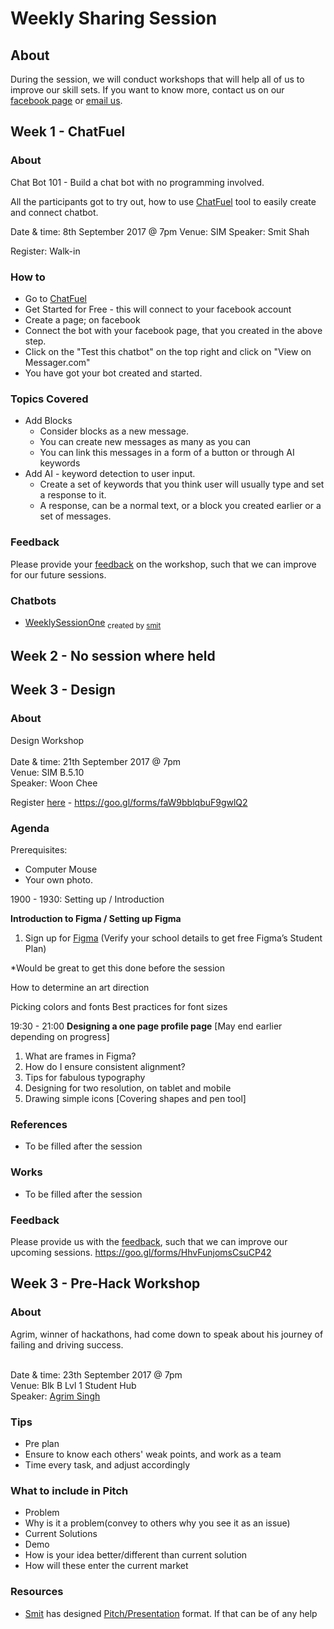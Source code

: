 # Weekly Sharing Session

## About
During the session, we will conduct workshops that will help all of us to improve our skill sets. If you want to know more, contact us on our [facebook page](https://www.facebook.com/simitclub) or [email us](it@mymail.sim.edu.sg).

## Week 1 - ChatFuel

### About
Chat Bot 101 - Build a chat bot with no programming involved.

All the participants got to try out, how to use [ChatFuel](https://chatfuel.com/) tool to easily create and connect chatbot.

Date & time: 8th September 2017 @ 7pm
Venue: SIM
Speaker: Smit Shah

Register: Walk-in

### How to
- Go to [ChatFuel](https://chatfuel.com/)
- Get Started for Free - this will connect to your facebook account
- Create a page; on facebook
- Connect the bot with your facebook page, that you created in the above step.
- Click on the "Test this chatbot" on the top right and click on "View on Messager.com"
- You have got your bot created and started.

### Topics Covered
- Add Blocks
  - Consider blocks as a new message.
  - You can create new messages as many as you can
  - You can link this messages in a form of a button or through AI keywords
- Add AI - keyword detection to user input.
  - Create a set of keywords that you think user will usually type and set a response to it.
  - A response, can be a normal text, or a block you created earlier or a set of messages.

### Feedback
Please provide your [feedback](https://goo.gl/forms/4nRZeob8yFVxCuiy1) on the workshop, such that we can improve for our future sessions.

### Chatbots
- [WeeklySessionOne](https://www.facebook.com/weeklysessionone/) <sub>created by [smit](https://github.com/shah-smit)</sub>

## Week 2 - No session where held

## Week 3 - Design

### About
Design Workshop <br/>
<br/>
Date & time: 21th September 2017 @ 7pm <br/>
Venue: SIM B.5.10 <br/>
Speaker: Woon Chee <br/>

Register [here](https://goo.gl/forms/faW9bblqbuF9gwlQ2) - https://goo.gl/forms/faW9bblqbuF9gwlQ2

### Agenda
Prerequisites:
- Computer Mouse
- Your own photo.

1900 - 1930: 
Setting up / Introduction 

**Introduction to Figma / Setting up Figma**

1. Sign up for [Figma](https://www.figma.com) (Verify your school details to get free Figma’s Student Plan)

*Would be great to get this done before the session

How to determine an art direction

Picking colors and fonts
Best practices for font sizes

19:30 - 21:00 
**Designing a one page profile page**
[May end earlier depending on progress]

1. What are frames in Figma? 
2. How do I ensure consistent alignment?
3. Tips for fabulous typography
4. Designing for two resolution, on tablet and mobile
5. Drawing simple icons [Covering shapes and pen tool]

### References
- To be filled after the session

### Works
- To be filled after the session

### Feedback
Please provide us with the [feedback](https://goo.gl/forms/HhvFunjomsCsuCP42), such that we can improve our upcoming sessions. https://goo.gl/forms/HhvFunjomsCsuCP42

## Week 3 - Pre-Hack Workshop

### About
Agrim, winner of hackathons, had come down to speak about his journey of failing and driving success. <br/>
<br/>

Date & time: 23th September 2017 @ 7pm <br/>
Venue: Blk B Lvl 1 Student Hub <br/>
Speaker: [Agrim Singh](https://twitter.com/agrimsingh) <br/>

### Tips
- Pre plan
- Ensure to know each others' weak points, and work as a team
- Time every task, and adjust accordingly

### What to include in Pitch
- Problem
- Why is it a problem(convey to others why you see it as an issue)
- Current Solutions
- Demo
- How is your idea better/different than current solution
- How will these enter the current market

### Resources
- [Smit](https://github.com/shah-smit) has designed [Pitch/Presentation](https://docs.google.com/presentation/d/186HMONiRvWgvdXxuIw4h4gcerz99KxO-YyRotpsqaWM/edit?usp=sharing) format. If that can be of any help
